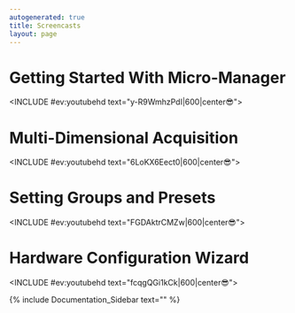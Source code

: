 ```yaml
---
autogenerated: true
title: Screencasts
layout: page
---
```


# Getting Started With Micro-Manager

\<INCLUDE \#ev:youtubehd text="y-R9WmhzPdI|600|center😎"\>

  

# Multi-Dimensional Acquisition

\<INCLUDE \#ev:youtubehd text="6LoKX6Eect0|600|center😎"\>

  

# Setting Groups and Presets

\<INCLUDE \#ev:youtubehd text="FGDAktrCMZw|600|center😎"\>

# Hardware Configuration Wizard

\<INCLUDE \#ev:youtubehd text="fcqgQGi1kCk|600|center😎"\>

{% include Documentation_Sidebar text="" %}
